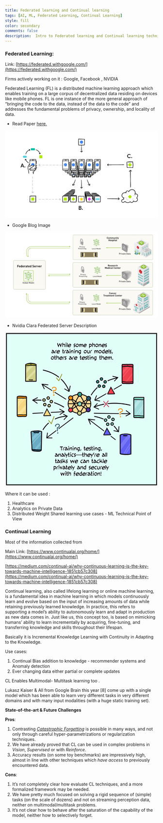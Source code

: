 ```yaml
---
title: Federated learning and Continual learning
tags: [AI, ML, Federated Learning, Continual Learning]
style: fill
color: secondary
comments: false
description:  Intro to Federated learning and Continual learning techniques - Advances in AI
---
```


### Federated Learning:

Link: [https://federated.withgoogle.com/](https://federated.withgoogle.com/)

Firms actively working on it : Google, Facebook , NVIDIA

Federated Learning (FL)  is a distributed machine learning approach which enables training on a large corpus of decentralized data residing on devices like mobile phones. FL is one instance of the more general approach of “bringing the code to the data, instead of the
data to the code” and addresses the fundamental problems of privacy, ownership, and locality of data.   

- Read Paper [here.](https://arxiv.org/pdf/1902.01046.pdf)

![Federated%20learning%20and%20Continual%20learning%204a67eea70937471ca5304bbe6c88193a/Untitled.png](https://github.com/udaygirish/udaygirish.github.io/raw/master/_posts/Federated_learning_Intro/Untitled.png)

 - Google Blog Image

![Federated%20learning%20and%20Continual%20learning%204a67eea70937471ca5304bbe6c88193a/Untitled%201.png](https://github.com/udaygirish/udaygirish.github.io/raw/master/_posts/Federated_learning_Intro/Untitled_1.png)

 - Nvidia Clara Federated Server Description

![Federated%20learning%20and%20Continual%20learning%204a67eea70937471ca5304bbe6c88193a/Untitled%202.png](https://github.com/udaygirish/udaygirish.github.io/raw/master/_posts/Federated_learning_Intro/Untitled_2.png)

Where it can be used :

1. Healthcare
2. Analytics on Private Data
3. Distributed Weight Shared learning use cases - ML Technical Point of View

### Continual Learning

Most of the information collected from 

Main Link: [https://www.continualai.org/home/](https://www.continualai.org/home/)

[https://medium.com/continual-ai/why-continuous-learning-is-the-key-towards-machine-intelligence-1851cb57c308](https://medium.com/continual-ai/why-continuous-learning-is-the-key-towards-machine-intelligence-1851cb57c308)

Continual learning, also called lifelong learning or online machine learning, is a fundamental idea in machine learning in which models continuously learn and evolve based on the input of increasing amounts of data while retaining previously learned knowledge. In practice, this refers to supporting a model’s ability to autonomously learn and adapt in production as new data comes in. Just like us, this concept too, is based on mimicking humans’ ability to learn incrementally by acquiring, fine-tuning, and transferring knowledge and skills throughout their lifespan.

Basically it is Incremental Knowledge Learning with Continuity in Adapting to the Knowledge.

Use cases:

1. Continual Bias addition to knowledge - recommender systems and Anomaly detection
2. Ever changing data either partial or complete updates

CL Enables Multimodal- Multitask learning too .

Lukasz Kaiser & All from Google Brain this year [8] come up with a single model which has been able to learn very different tasks in very different domains and with many input modalities (with a huge static training set).

**State-of-the-art & Future Challenges**

**Pros**:

1. Contrasting *[Catastrophic Forgetting](https://en.wikipedia.org/wiki/Catastrophic_interference)* is possible in many ways, and not only through careful hyper-parametrizations or regularization techniques.
2. We have already proved that CL can be used in complex problems in *Vision*, *Supervised* or with *Reinforce*.
3. Accuracy results (on some toy benchmarks) are impressively high, almost in line with other techniques which *have access* to previously encountered data.

**Cons**:

1. It’s not completely clear how evaluate CL techniques, and a more formalized framework may be needed.
2. We have pretty much focused on solving a rigid sequence of (simple) tasks (on the scale of dozens) and not on streaming perception data, neither on multimodal/multitask problems.
3. It’s not clear how to behave after the saturation of the capability of the model, neither how to selectively forget.
